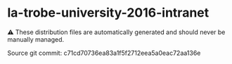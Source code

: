 # la-trobe-university-2016-intranet

:warning: These distribution files are automatically generated and should never be manually managed.

Source git commit: c71cd70736ea83a1f5f2712eea5a0eac72aa136e

